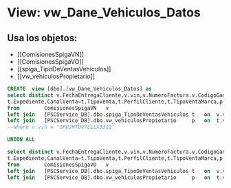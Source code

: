 # View: vw_Dane_Vehiculos_Datos

## Usa los objetos:
- [[ComisionesSpigaVN]]
- [[ComisionesSpigaVO]]
- [[spiga_TipoDeVentasVehiculos]]
- [[vw_vehiculosPropietario]]

```sql
CREATE  view [dbo].[vw_Dane_Vehiculos_Datos] as
select distinct v.FechaEntregaCliente,v.vin,v.NumeroFactura,v.CodigoGama,v.gama,v.CodigoModelo,v.AñoModelo,v.modelo,v.Nit,v.nombreTercero,
t.Expediente,CanalVenta=t.TipoVenta,t.PerfilCliente,t.TipoVentaMarca,p.numdocumentopropietario
from		ComisionesSpigaVN	v
left join	[PSCService_DB].dbo.spiga_TipoDeVentasVehiculos	t	on	v.vin = t.VIN and v.NumeroFactura = t.Factura
left join	[PSCService_DB].dbo.vw_vehiculosPropietario		p	on	t.vin = p.vin
--where v.vin = '1FUJHTDV7LLLX3312'

UNION ALL

select distinct v.FechaEntregaCliente,v.vin,v.NumeroFactura,v.CodigoGama,v.gama,v.CodigoModelo,v.AñoModelo,v.modelo,v.Nit,v.nombreTercero,
t.Expediente,CanalVenta=t.TipoVenta,t.PerfilCliente,t.TipoVentaMarca,p.numdocumentopropietario
from		ComisionesSpigaVO	v
left join	[PSCService_DB].dbo.spiga_TipoDeVentasVehiculos	t	on	v.vin = t.VIN and v.NumeroFactura = t.Factura
left join	[PSCService_DB].dbo.vw_vehiculosPropietario		p	on	t.vin = p.vin



```
